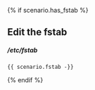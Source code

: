 {% if scenario.has_fstab %}
## Edit the fstab

##### /etc/fstab
```
{{ scenario.fstab -}}
```
{% endif %}
